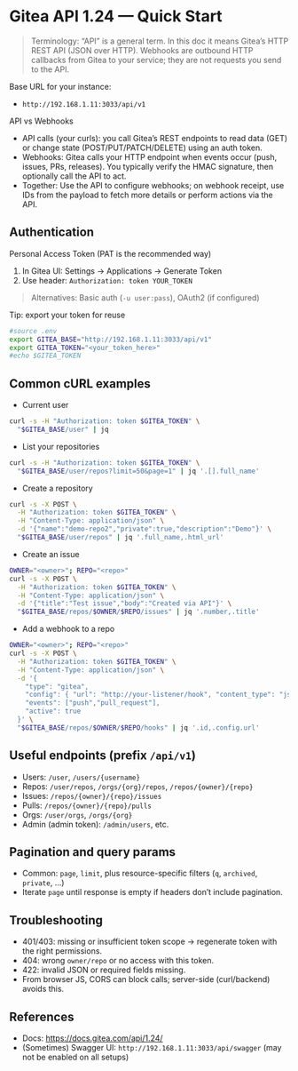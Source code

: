 # Gitea API 1.24 — Quick Start

> Terminology: “API” is a general term. In this doc it means Gitea’s HTTP REST API (JSON over HTTP). Webhooks are outbound HTTP callbacks from Gitea to your service; they are not requests you send to the API.

Base URL for your instance:

- `http://192.168.1.11:3033/api/v1`

API vs Webhooks

 - API calls (your curls): you call Gitea’s REST endpoints to read data (GET) or change state (POST/PUT/PATCH/DELETE) using an auth token.
 - Webhooks: Gitea calls your HTTP endpoint when events occur (push, issues, PRs, releases). You typically verify the HMAC signature, then optionally call the API to act.
 - Together: Use the API to configure webhooks; on webhook receipt, use IDs from the payload to fetch more details or perform actions via the API.

## Authentication

Personal Access Token (PAT is the recommended way)

  1) In Gitea UI: Settings → Applications → Generate Token
  2) Use header: `Authorization: token YOUR_TOKEN`

> Alternatives: Basic auth (`-u user:pass`), OAuth2 (if configured)

Tip: export your token for reuse

```bash
#source .env
export GITEA_BASE="http://192.168.1.11:3033/api/v1"
export GITEA_TOKEN="<your_token_here>"
#echo $GITEA_TOKEN
```

## Common cURL examples

- Current user

```bash
curl -s -H "Authorization: token $GITEA_TOKEN" \
  "$GITEA_BASE/user" | jq
```

- List your repositories

```bash
curl -s -H "Authorization: token $GITEA_TOKEN" \
  "$GITEA_BASE/user/repos?limit=50&page=1" | jq '.[].full_name'
```

- Create a repository

```bash
curl -s -X POST \
  -H "Authorization: token $GITEA_TOKEN" \
  -H "Content-Type: application/json" \
  -d '{"name":"demo-repo2","private":true,"description":"Demo"}' \
  "$GITEA_BASE/user/repos" | jq '.full_name,.html_url'
```

- Create an issue

```bash
OWNER="<owner>"; REPO="<repo>"
curl -s -X POST \
  -H "Authorization: token $GITEA_TOKEN" \
  -H "Content-Type: application/json" \
  -d '{"title":"Test issue","body":"Created via API"}' \
  "$GITEA_BASE/repos/$OWNER/$REPO/issues" | jq '.number,.title'
```

- Add a webhook to a repo

```bash
OWNER="<owner>"; REPO="<repo>"
curl -s -X POST \
  -H "Authorization: token $GITEA_TOKEN" \
  -H "Content-Type: application/json" \
  -d '{
    "type": "gitea",
    "config": { "url": "http://your-listener/hook", "content_type": "json", "secret": "s3cr3t" },
    "events": ["push","pull_request"],
    "active": true
  }' \
  "$GITEA_BASE/repos/$OWNER/$REPO/hooks" | jq '.id,.config.url'
```

## Useful endpoints (prefix `/api/v1`)

- Users: `/user`, `/users/{username}`
- Repos: `/user/repos`, `/orgs/{org}/repos`, `/repos/{owner}/{repo}`
- Issues: `/repos/{owner}/{repo}/issues`
- Pulls: `/repos/{owner}/{repo}/pulls`
- Orgs: `/user/orgs`, `/orgs/{org}`
- Admin (admin token): `/admin/users`, etc.

## Pagination and query params

- Common: `page`, `limit`, plus resource-specific filters (`q`, `archived`, `private`, ...)
- Iterate `page` until response is empty if headers don’t include pagination.

## Troubleshooting

- 401/403: missing or insufficient token scope → regenerate token with the right permissions.
- 404: wrong `owner/repo` or no access with this token.
- 422: invalid JSON or required fields missing.
- From browser JS, CORS can block calls; server-side (curl/backend) avoids this.

## References

- Docs: https://docs.gitea.com/api/1.24/
- (Sometimes) Swagger UI: `http://192.168.1.11:3033/api/swagger` (may not be enabled on all setups)
